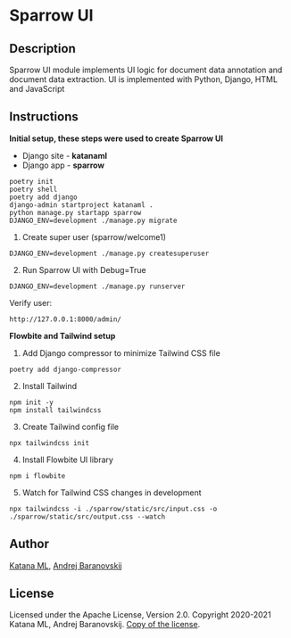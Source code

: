# Sparrow UI

## Description

Sparrow UI module implements UI logic for document data annotation and document data extraction. UI is implemented with Python, Django, HTML and JavaScript

## Instructions

**Initial setup, these steps were used to create Sparrow UI** 

* Django site - **katanaml**
* Django app - **sparrow**

```
poetry init
poetry shell
poetry add django
django-admin startproject katanaml .
python manage.py startapp sparrow
DJANGO_ENV=development ./manage.py migrate
```

1. Create super user (sparrow/welcome1)

```
DJANGO_ENV=development ./manage.py createsuperuser
```

2. Run Sparrow UI with Debug=True

```
DJANGO_ENV=development ./manage.py runserver
```

Verify user:

```
http://127.0.0.1:8000/admin/
```

**Flowbite and Tailwind setup**

1. Add Django compressor to minimize Tailwind CSS file

```
poetry add django-compressor
```

2. Install Tailwind

```
npm init -y
npm install tailwindcss
```

3. Create Tailwind config file

```
npx tailwindcss init
```

4. Install Flowbite UI library

```
npm i flowbite
```

5. Watch for Tailwind CSS changes in development

```
npx tailwindcss -i ./sparrow/static/src/input.css -o ./sparrow/static/src/output.css --watch
```

## Author

[Katana ML](https://katanaml.io), [Andrej Baranovskij](https://github.com/abaranovskis-redsamurai)

## License

Licensed under the Apache License, Version 2.0. Copyright 2020-2021 Katana ML, Andrej Baranovskij. [Copy of the license](https://github.com/katanaml/sparrow/blob/main/LICENSE).

